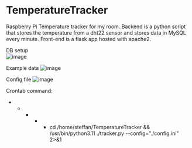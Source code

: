 # TemperatureTracker
Raspberry Pi Temperature tracker for my room. Backend is a python script that stores the temperature from a dht22 sensor and stores data in MySQL every minute. Front-end is a flask app hosted with apache2.

DB setup<br>
![image](https://github.com/steffandrosinos/TemperatureTracker/assets/39098140/a449abf9-e1b4-453c-8a8b-e95450d17560)

Example data
![image](https://github.com/steffandrosinos/TemperatureTracker/assets/39098140/a45c617f-b030-4162-a505-4f915ee8927b)

Config file
![image](https://github.com/steffandrosinos/TemperatureTracker/assets/39098140/80e38d37-328e-4edc-b44e-156aa74d7084)


Crontab command:
* * * * * cd /home/steffan/TemperatureTracker && /usr/bin/python3.11 ./tracker.py --config="./config.ini" 2>&1

